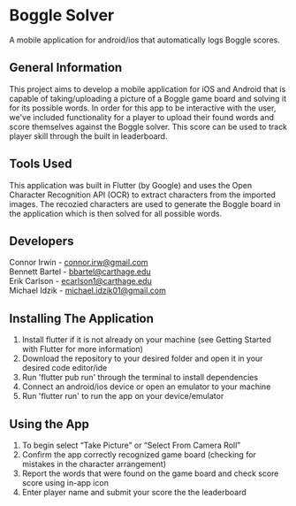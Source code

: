 # Boggle Solver
A mobile application for android/ios that automatically logs Boggle scores.

## General Information

This project aims to develop a mobile application for iOS and Android that is capable of taking/uploading a picture of a Boggle game board and solving it for its possible words. In order for this app to be interactive with the user, we've included functionality for a player to upload their found words and score themselves against the Boggle solver. This score can be used to track player skill through the built in leaderboard.

## Tools Used

This application was built in Flutter (by Google) and uses the Open Character Recognition API (OCR) to extract characters from the imported images. The recozied characters are used to generate the Boggle board in the application which is then solved for all possible words.   


## Developers

Connor Irwin - connor.irw@gmail.com\
Bennett Bartel - bbartel@carthage.edu\
Erik Carlson - ecarlson1@carthage.edu\
Michael Idzik - michael.idzik01@gmail.com

## Installing The Application
1. Install flutter if it is not already on your machine (see Getting Started with Flutter for more information)
2. Download the repository to your desired folder and open it in your desired code editor/ide
3. Run 'flutter pub run' through the terminal to install dependencies
4. Connect an android/ios device or open an emulator to your machine
5. Run 'flutter run' to run the app on your device/emulator

## Using the App
1. To begin select “Take Picture” or “Select From Camera Roll”
2. Confirm the app correctly recognized game board (checking for mistakes in the character arrangement)
3. Report the words that were found on the game board and check score score using in-app icon
4. Enter player name and submit your score the the leaderboard

